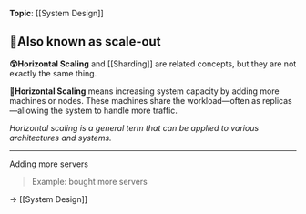 **Topic**: [[System Design]] 
## 📌Also known as scale-out


**😲Horizontal Scaling** and [[Sharding]] are related concepts, but they are not exactly the same thing. 

📌**Horizontal Scaling** means increasing system capacity by adding more machines or nodes. 
These machines share the workload—often as replicas—allowing the system to handle more traffic.

*Horizontal scaling is a general term that can be applied to various architectures and systems.*

---
Adding more servers
> Example: bought more servers

→ [[System Design]]
